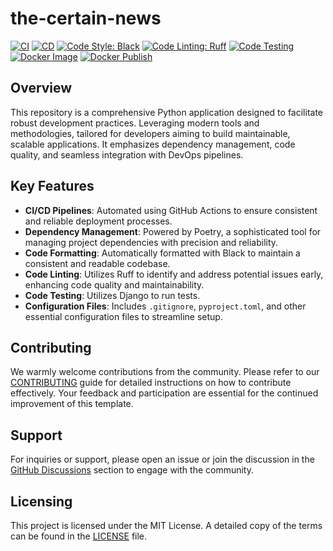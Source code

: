 # the-certain-news

[![CI](https://github.com/youzarsiph/the-certain-news/actions/workflows/ci.yml/badge.svg)](https://github.com/youzarsiph/the-certain-news/actions/workflows/ci.yml)
[![CD](https://github.com/youzarsiph/the-certain-news/actions/workflows/cd.yml/badge.svg)](https://github.com/youzarsiph/the-certain-news/actions/workflows/cd.yml)
[![Code Style: Black](https://github.com/youzarsiph/the-certain-news/actions/workflows/black.yml/badge.svg)](https://github.com/youzarsiph/the-certain-news/actions/workflows/black.yml)
[![Code Linting: Ruff](https://github.com/youzarsiph/the-certain-news/actions/workflows/ruff.yml/badge.svg)](https://github.com/youzarsiph/the-certain-news/actions/workflows/ruff.yml)
[![Code Testing](https://github.com/youzarsiph/the-certain-news/actions/workflows/tests.yml/badge.svg)](https://github.com/youzarsiph/the-certain-news/actions/workflows/tests.yml)
[![Docker Image](https://github.com/youzarsiph/the-certain-news/actions/workflows/docker-image.yml/badge.svg)](https://github.com/youzarsiph/the-certain-news/actions/workflows/docker-image.yml)
[![Docker Publish](https://github.com/youzarsiph/the-certain-news/actions/workflows/docker-publish.yml/badge.svg)](https://github.com/youzarsiph/the-certain-news/actions/workflows/docker-publish.yml)

## Overview

This repository is a comprehensive Python application designed to facilitate robust development practices. Leveraging modern tools and methodologies, tailored for developers aiming to build maintainable, scalable applications. It emphasizes dependency management, code quality, and seamless integration with DevOps pipelines.

## Key Features

- **CI/CD Pipelines**: Automated using GitHub Actions to ensure consistent and reliable deployment processes.
- **Dependency Management**: Powered by Poetry, a sophisticated tool for managing project dependencies with precision and reliability.
- **Code Formatting**: Automatically formatted with Black to maintain a consistent and readable codebase.
- **Code Linting**: Utilizes Ruff to identify and address potential issues early, enhancing code quality and maintainability.
- **Code Testing**: Utilizes Django to run tests.
- **Configuration Files**: Includes `.gitignore`, `pyproject.toml`, and other essential configuration files to streamline setup.

## Contributing

We warmly welcome contributions from the community. Please refer to our [CONTRIBUTING](CONTRIBUTING.md) guide for detailed instructions on how to contribute effectively. Your feedback and participation are essential for the continued improvement of this template.

## Support

For inquiries or support, please open an issue or join the discussion in the [GitHub Discussions](https://github.com/youzarsiph/the-certain-news/discussions) section to engage with the community.

## Licensing

This project is licensed under the MIT License. A detailed copy of the terms can be found in the [LICENSE](LICENSE) file.
